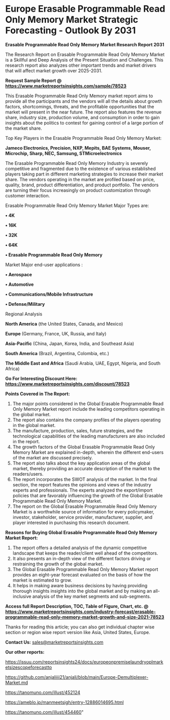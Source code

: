  # Europe Erasable Programmable Read Only Memory Market Strategic Forecasting - Outlook By 2031

<strong>Erasable Programmable Read Only Memory Market Research Report 2031</strong>

The Research Report on Erasable Programmable Read Only Memory Market is a Skillful and Deep Analysis of the Present Situation and Challenges. This research report also analyzes other important trends and market drivers that will affect market growth over 2025-2031.

<strong>Request Sample Report @ <a href=https://www.marketreportsinsights.com/sample/78523>https://www.marketreportsinsights.com/sample/78523</a></strong>

This Erasable Programmable Read Only Memory market report aims to provide all the participants and the vendors will all the details about growth factors, shortcomings, threats, and the profitable opportunities that the market will present in the near future. The report also features the revenue share, industry size, production volume, and consumption in order to gain insights about the politics to contest for gaining control of a large portion of the market share.

Top Key Players in the Erasable Programmable Read Only Memory Market:

<strong>Jameco Electronics, Precision, NXP, Mepits, BAE Systems, Mouser, Microchip, Sharp, NEC, Samsung, STMicroelectronics</strong>

The Erasable Programmable Read Only Memory Industry is severely competitive and fragmented due to the existence of various established players taking part in different marketing strategies to increase their market share. The vendors operating in the market are profiled based on price, quality, brand, product differentiation, and product portfolio. The vendors are turning their focus increasingly on product customization through customer interaction.

Erasable Programmable Read Only Memory Market Major Types are:

<strong>• 4K

• 16K

• 32K

• 64K

• Erasable Programmable Read Only Memory</strong>

Market Major end-user applications :

<strong>• Aerospace

• Automotive

• Communications/Mobile Infrastructure

• Defense/Military</strong>

Regional Analysis

</u><strong><b>North America</b></strong> (the United States, Canada, and Mexico)

<strong><b>Europe </b></strong>(Germany, France, UK, Russia, and Italy)

<strong><b>Asia-Pacific</b></strong> (China, Japan, Korea, India, and Southeast Asia)

<strong><b>South America</b></strong> (Brazil, Argentina, Colombia, etc.)

<strong><b>The Middle East and Africa</b></strong> (Saudi Arabia, UAE, Egypt, Nigeria, and South Africa)

<strong>Go For Interesting Discount Here: <a href=https://www.marketreportsinsights.com/discount/78523>https://www.marketreportsinsights.com/discount/78523</a></strong>

<strong>Points Covered in The Report:</strong>
<ol>
  <li>The major points considered in the Global Erasable Programmable Read Only Memory Market report include the leading competitors operating in the global market.</li>
  <li>The report also contains the company profiles of the players operating in the global market.</li>
  <li>The manufacture, production, sales, future strategies, and the technological capabilities of the leading manufacturers are also included in the report.</li>
  <li>The growth factors of the Global Erasable Programmable Read Only Memory Market are explained in-depth, wherein the different end-users of the market are discussed precisely.</li>
  <li>The report also talks about the key application areas of the global market, thereby providing an accurate description of the market to the readers/users.</li>
  <li>The report incorporates the SWOT analysis of the market. In the final section, the report features the opinions and views of the industry experts and professionals. The experts analyzed the export/import policies that are favorably influencing the growth of the Global Erasable Programmable Read Only Memory Market.</li>
  <li>The report on the Global Erasable Programmable Read Only Memory Market is a worthwhile source of information for every policymaker, investor, stakeholder, service provider, manufacturer, supplier, and player interested in purchasing this research document.</li>
</ol>
<strong>Reasons for Buying Global Erasable Programmable Read Only Memory Market Report:</strong>

<ol>
  <li>The report offers a detailed analysis of the dynamic competitive landscape that keeps the reader/client well ahead of the competitors.</li>
  <li>It also presents an in-depth view of the different factors driving or restraining the growth of the global market.</li>
  <li>The Global Erasable Programmable Read Only Memory Market report provides an eight-year forecast evaluated on the basis of how the market is estimated to grow.</li>
  <li>It helps in making aware business decisions by having providing thorough insights insights into the global market and by making an all-inclusive analysis of the key market segments and sub-segments.</li>
</ol>
<strong>Access full Report Description, TOC, Table of Figure, Chart, etc. @ <a href=https://www.marketreportsinsights.com/industry-forecast/erasable-programmable-read-only-memory-market-growth-and-size-2021-78523>https://www.marketreportsinsights.com/industry-forecast/erasable-programmable-read-only-memory-market-growth-and-size-2021-78523</a></strong>


Thanks for reading this article; you can also get individual chapter wise section or region wise report version like Asia, United States, Europe.

<strong>Contact Us:</strong>
sales@marketreportsinsights.com

<strong>Our other reports:</strong>

<a href=https://issuu.com/reportsinsights24/docs/europeonpremiselaundryoplmarketsizescopeforecastto>https://issuu.com/reportsinsights24/docs/europeonpremiselaundryoplmarketsizescopeforecastto</a>

<a href=https://github.com/anjaliiii21/anjali/blob/main/Europe-Demultiplexer-Market.md>https://github.com/anjaliiii21/anjali/blob/main/Europe-Demultiplexer-Market.md</a>

<a href=https://tanomuno.com/illust/452124>https://tanomuno.com/illust/452124</a>

<a href=https://ameblo.jp/manmeetsigh/entry-12886014695.html>https://ameblo.jp/manmeetsigh/entry-12886014695.html</a>

<a href=https://tanomuno.com/illust/454460>https://tanomuno.com/illust/454460</a>"
